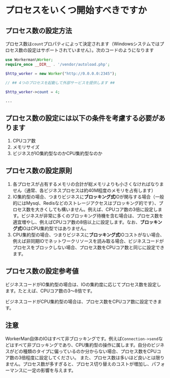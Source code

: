 # プロセスをいくつ開始すべきですか

## プロセス数の設定方法
プロセス数は```count```プロパティによって決定されます（Windowsシステムではプロセス数の設定はサポートされていません）。次のコードのようになります
```php
use Workerman\Worker;
require_once __DIR__ . '/vendor/autoload.php';

$http_worker = new Worker("http://0.0.0.0:2345");

// ## 4つのプロセスを起動して外部サービスを提供します ##

$http_worker->count = 4;

...
```

## プロセス数の設定には以下の条件を考慮する必要があります
1. CPUコア数
2. メモリサイズ
3. ビジネスがIO集約型なのかCPU集約型なのか

## プロセス数の設定原則
1. 各プロセスが占有するメモリの合計が総メモリよりも小さくなければなりません（通常、各ビジネスプロセスは約40M程度のメモリを占有します）
2. IO集約型の場合、つまりビジネスに**ブロッキング式**IOが関与する場合（一般的にはMysql、Redisなどのストレージアクセスはブロッキング的です）、プロセス数を大きくしても構いません。例えば、CPUコア数の3倍に設定します。ビジネスが非常に多くのブロッキング待機を含む場合は、プロセス数を適宜増やし、例えばCPUコア数の8倍以上に設定します。なお、**ブロッキング式**IOはCPU集約型ではありません。
3. CPU集約型の場合、つまりビジネスに**ブロッキング式**IOコストがない場合、例えば非同期IOでネットワークリソースを読み取る場合、ビジネスコードがプロセスをブロックしない場合、プロセス数をCPUコア数と同じに設定できます。

## プロセス数の設定参考値
ビジネスコードがIO集約型の場合は、IOの集約度に応じてプロセス数を設定します。たとえば、CPUコア数の3〜8倍です。

ビジネスコードがCPU集約型の場合は、プロセス数をCPUコア数に設定できます。

## 注意
WorkerMan自体のIOはすべて非ブロッキングです。例えば```Connection->send```などはすべて非ブロッキングであり、CPU集約型の操作に属します。自分のビジネスがどの種類のタイプに偏っているのか分からない場合、プロセス数をCPUコア数の3倍程度に設定してください。
また、プロセス数は多いほど良いとは限りません。プロセス数が多すぎると、プロセス切り替えのコストが増加し、パフォーマンスに一定の影響を与えます。

